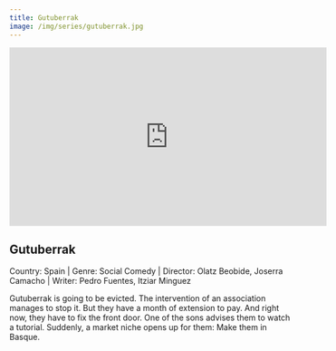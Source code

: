 ```yaml
---
title: Gutuberrak
image: /img/series/gutuberrak.jpg
---
```

<iframe width="560" height="315" src="https://www.youtube-nocookie.com/embed/Y4QVM4ZZn_U" frameborder="0" allow="accelerometer; autoplay; encrypted-media; gyroscope; picture-in-picture" allowfullscreen></iframe>

## Gutuberrak
Country: Spain | Genre: Social Comedy |
Director:  Olatz Beobide, Joserra Camacho | Writer: Pedro Fuentes, Itziar Minguez

Gutuberrak is going to be evicted. The intervention of an association manages to stop it. But they have a month of extension to pay. And right now, they have to fix the front door. One of the sons advises them to watch a tutorial. Suddenly, a market niche opens up for them: Make them in Basque.